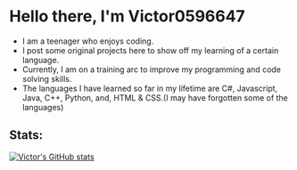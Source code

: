 # Hello there, I'm Victor0596647
- I am a teenager who enjoys coding.
- I post some original projects here to show off my learning of a certain language.
- Currently, I am on a training arc to improve my programming and code solving skills.
- The languages I have learned so far in my lifetime are C#, Javascript, Java, C++, Python, and, HTML & CSS.(I may have forgotten some of the languages)
## Stats:

[![Victor's GitHub stats](https://github-readme-stats.vercel.app/api?username=victor0596647)](https://github.com/anuraghazra/github-readme-stats)
